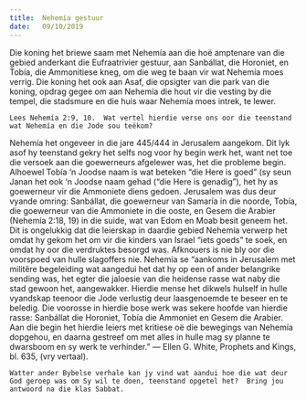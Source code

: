 ```yaml
---
title:  Nehemía gestuur
date:   09/10/2019
---
```


Die koning het briewe saam met Nehemía aan die hoë amptenare van die gebied anderkant die Eufraatrivier gestuur, aan Sanbállat, die Horoniet, en Tobía, die Ammonitiese kneg, om die weg te baan vir wat Nehemía moes verrig.  Die koning het ook aan Asaf, die opsigter van die park van die koning, opdrag gegee om aan Nehemía die hout vir die vesting by die tempel, die stadsmure en die huis waar Nehemía moes intrek, te lewer. 

`Lees Nehemía 2:9, 10.  Wat vertel hierdie verse ons oor die teenstand wat Nehemía en die Jode sou teëkom?` 

Nehemía het ongeveer in die jare 445/444 in Jerusalem aangekom.  Dit lyk asof hy teenstand gekry het selfs nog voor hy begin werk het, want net toe die versoek aan die goewerneurs afgelewer was, het die probleme begin.  Alhoewel Tobía ‘n Joodse naam is wat beteken “die Here is goed” (sy seun Janan het ook ‘n Joodse naam gehad (“die Here is genadig”), het hy as goewerneur vir die Ammoniete diens gedoen.  Jerusalem was dus deur vyande omring:  Sanbállat, die goewerneur van Samaría in die noorde, Tobía, die goewerneur van die Ammoniete in die ooste, en Gesem die Arabier (Nehemía 2:18, 19) in die suide, wat van Edom en Moab besit geneem het.  Dit is ongelukkig dat die leierskap in daardie gebied Nehemía verwerp het omdat hy gekom het om vir die kinders van Israel “iets goeds” te soek, en omdat hy oor die verdruktes besorgd was. Afknouers is nie bly oor die voorspoed van hulle slagoffers nie. Nehemía se “aankoms in Jerusalem met militêre begeleiding wat aangedui het dat hy op een of ander belangrike sending was, het egter die jaloesie van die heidense rasse wat naby die stad gewoon het, aangewakker.  Hierdie mense het dikwels hulself in hulle vyandskap teenoor die Jode verlustig deur laasgenoemde te beseer en te beledig.  Die voorosse in hierdie bose werk was sekere hoofde van hierdie rasse:  Sanbállat die Horoniet, Tobía die Ammoniet en Gesem die Arabier.  Aan die begin het hierdie leiers met kritiese oë die bewegings van Nehemía dopgehou, en daarna gestreef om met alles in hulle mag sy planne te dwarsboom en sy werk te verhinder.” — Ellen G. White, Prophets and Kings, bl. 635, (vry vertaal). 

`Watter ander Bybelse verhale kan jy vind wat aandui hoe die wat deur God geroep was om Sy wil te doen, teenstand opgetel het?  Bring jou antwoord na die klas Sabbat.`